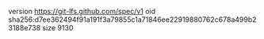version https://git-lfs.github.com/spec/v1
oid sha256:d7ee362494f91a191f3a79855c1a71846ee22919880762c678a499b23188e738
size 9130
